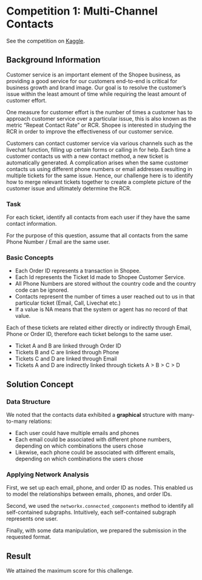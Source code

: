 # Competition 1: Multi-Channel Contacts
See the competition on [Kaggle](https://www.kaggle.com/c/scl-2021-da/leaderboard).

## Background Information
Customer service is an important element of the Shopee business, as providing a good service for our customers end-to-end is critical for business growth and brand image. Our goal is to resolve the customer’s issue within the least amount of time while requiring the least amount of customer effort.

One measure for customer effort is the number of times a customer has to approach customer service over a particular issue, this is also known as the metric “Repeat Contact Rate” or RCR. Shopee is interested in studying the RCR in order to improve the effectiveness of our customer
service.

Customers can contact customer service via various channels such as the livechat function, filling up certain forms or calling in for help. Each time a customer contacts us with a new contact method, a new ticket is automatically generated. A complication arises when the same customer contacts us using different phone numbers or email addresses resulting in multiple tickets for the same issue. Hence, our challenge here is to identify how to merge relevant tickets together to create a complete picture of the customer issue and ultimately determine the RCR.

### Task
For each ticket, identify all contacts from each user if they have the same contact information.

For the purpose of this question, assume that all contacts from the same Phone Number / Email are the same user.

### Basic Concepts
- Each Order ID represents a transaction in Shopee.
- Each Id represents the Ticket Id made to Shopee Customer Service.
- All Phone Numbers are stored without the country code and the country code can be ignored.
- Contacts represent the number of times a user reached out to us in that particular ticket (Email, Call, Livechat etc.)
- If a value is NA means that the system or agent has no record of that value.

Each of these tickets are related either directly or indirectly through Email, Phone or Order ID, therefore each ticket belongs to the same user.

- Ticket A and B are linked through Order ID
- Tickets B and C are linked through Phone
- Tickets C and D are linked through Email
- Tickets A and D are indirectly linked through tickets A > B > C > D

## Solution Concept

### Data Structure
We noted that the contacts data exhibited a **graphical** structure with many-to-many relations:

- Each user could have multiple emails and phones
- Each email could be associated with different phone numbers, depending on which combinations the users chose
- Likewise, each phone could be associated with different emails, depending on which combinations the users chose

### Applying Network Analysis
First, we set up each email, phone, and order ID as nodes. This enabled us to model the relationships between emails, phones, and order IDs.

Second, we used the `networkx.connected_components` method to identify all self-contained subgraphs. Intuitively, each self-contained subgraph represents one user. 

Finally, with some data manipulation, we prepared the submission in the requested format.

## Result
We attained the maximum score for this challenge.